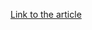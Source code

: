 [Link to the article](https://www.trendmicro.com/en_us/research/24/b/threat-actor-groups-including-black-basta-are-exploiting-recent-.html)
